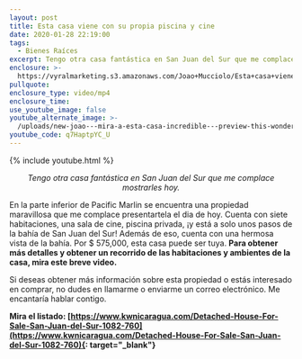 ```yaml
---
layout: post
title: Esta casa viene con su propia piscina y cine
date: 2020-01-28 22:19:00
tags:
  - Bienes Raíces
excerpt: Tengo otra casa fantástica en San Juan del Sur que me complace mostrarles hoy.
enclosure: >-
  https://vyralmarketing.s3.amazonaws.com/Joao+Mucciolo/Esta+casa+viene+con+su+propia+piscina+y+cine.mp4
pullquote:
enclosure_type: video/mp4
enclosure_time:
use_youtube_image: false
youtube_alternate_image: >-
  /uploads/new-joao---mira-a-esta-casa-incredible---preview-this-wonderful-property-youtube-1.jpg
youtube_code: q7HaptpYC_U
---
```


{% include youtube.html %}

<p style="text-align: center;"><em>Tengo otra casa fant&aacute;stica en San Juan del Sur que me complace mostrarles hoy.</em></p>


En la parte inferior de Pacific Marlin se encuentra una propiedad maravillosa que me complace presentartela el dia de hoy. Cuenta con siete habitaciones, una sala de cine, piscina privada, &iexcl;y est&aacute; a solo unos pasos de la bah&iacute;a de San Juan del Sur\! Adem&aacute;s de eso, cuenta con una hermosa vista de la bah&iacute;a. Por $ 575,000, esta casa puede ser tuya. **Para obtener m&aacute;s detalles y obtener un recorrido de las habitaciones y ambientes de la casa, mira este breve video.**

Si deseas obtener m&aacute;s informaci&oacute;n sobre esta propiedad o est&aacute;s interesado en comprar, no dudes en llamarme o enviarme un correo electr&oacute;nico. Me encantar&iacute;a hablar contigo.

**Mira el listado:&nbsp;[https://www.kwnicaragua.com/Detached-House-For-Sale-San-Juan-del-Sur-1082-760](https://www.kwnicaragua.com/Detached-House-For-Sale-San-Juan-del-Sur-1082-760){: target="_blank"}**